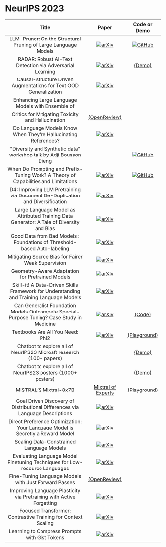 # NeurIPS 2023

| **Title** | **Paper** | **Code or Demo** | 
|:---------:|:---------:|:--------:|
| LLM-Pruner: On the Structural Pruning of Large Language Models | [![arXiv](https://img.shields.io/badge/arXiv-2305.11627-b31b1b.svg)](https://arxiv.org/abs/2305.11627) | [![GitHub](https://img.shields.io/github/stars/horseee/LLM-Pruner?style=social)](https://github.com/horseee/LLM-Pruner)|
| RADAR: Robust AI-Text Detection via Adversarial Learning | [![arXiv](https://img.shields.io/badge/arXiv-2307.03838-b31b1b.svg)](https://arxiv.org/abs/2307.03838) | [(Demo)](https://radar-app.vizhub.ai/)|
| Causal-structure Driven Augmentations for Text OOD Generalization | [![arXiv](https://img.shields.io/badge/arXiv-2310.12803-b31b1b.svg)](https://arxiv.org/abs/2310.12803) |
| Enhancing Large Language Models with Ensemble of
Critics for Mitigating Toxicity and Hallucination | [(OpenReview)](https://openreview.net/pdf?id=4uiOPSvbN6)|
| Do Language Models Know When They're Hallucinating References? | [![arXiv](https://img.shields.io/badge/arXiv-2305.18248-b31b1b.svg)](https://arxiv.org/abs/2305.18248) |
| "Diversity and Synthetic data" workshop talk by  Adji Bousson Dieng | | [![GitHub](https://img.shields.io/github/stars/vertaix/Vendi-Score?style=social)](https://github.com/vertaix/Vendi-Score) |
| When Do Prompting and Prefix-Tuning Work? A Theory of Capabilities and Limitations| [![arXiv](https://img.shields.io/badge/arXiv-2310.19698-b31b1b.svg)](https://arxiv.org/abs/2310.19698) |[![GitHub](https://img.shields.io/github/stars/AleksandarPetrov/prefix-tuning-theory?style=social)](https://github.com/AleksandarPetrov/prefix-tuning-theory) |
| D4: Improving LLM Pretraining via Document De-Duplication and Diversification | [![arXiv](https://img.shields.io/badge/arXiv-2308.12284-b31b1b.svg)](https://arxiv.org/abs/2308.12284) |
| Large Language Model as Attributed Training Data Generator: A Tale of Diversity and Bias | [![arXiv](https://img.shields.io/badge/arXiv-2306.15895-b31b1b.svg)](https://arxiv.org/abs/2306.15895) |
| Good Data from Bad Models : Foundations of Threshold-based Auto-labeling | [![arXiv](https://img.shields.io/badge/arXiv-2211.12620-b31b1b.svg)](https://arxiv.org/abs/2211.12620) |
| Mitigating Source Bias for Fairer Weak Supervision | [![arXiv](https://img.shields.io/badge/arXiv-2303.17713-b31b1b.svg)](https://arxiv.org/abs/2303.17713)  |
| Geometry-Aware Adaptation for Pretrained Models | [![arXiv](https://img.shields.io/badge/arXiv-2307.12226-b31b1b.svg)](https://arxiv.org/abs/2307.12226) |
| Skill-it! A Data-Driven Skills Framework for Understanding and Training Language Models | [![arXiv](https://img.shields.io/badge/arXiv-2307.14430-b31b1b.svg)](https://arxiv.org/abs/2307.14430) |
| Can Generalist Foundation Models Outcompete Special-Purpose Tuning? Case Study in Medicine | [![arXiv](https://img.shields.io/badge/arXiv-2311.16452-b31b1b.svg)](https://arxiv.org/abs/2311.16452) | [(Code)](https://github.com/microsoft/promptbase)|
| Textbooks Are All You Need: Phi2 | [![arXiv](https://img.shields.io/badge/arXiv-2309.05463-b31b1b.svg)](https://arxiv.org/abs/2309.05463) | [(Playground)](https://ai.azure.com/explore/models/microsoft-phi-2/version/4/registry/azureml-msr)|
| Chatbot to explore all of NeurIPS23 Microsft research (100+ papers) |  | [(Demo)](https://neurips-chatbot.azurewebsites.net/)|
| Chatbot to explore all of NeurIPS23 posters (1000+ posters) |  | [(Demo)](https://neurips-chatbot.azurewebsites.net/)|
| MISTRAL’S Mixtral-8x7B | [Mixtral of Experts](https://mistral.ai/news/mixtral-of-experts/) | [(Playground)](https://labs.perplexity.ai/)|
| Goal Driven Discovery of Distributional Differences via Language Descriptions|[![arXiv](https://img.shields.io/badge/arXiv-2302.14233-b31b1b.svg)](https://arxiv.org/abs/2302.14233)
| Direct Preference Optimization: Your Language Model is Secretly a Reward Model | [![arXiv](https://img.shields.io/badge/arXiv-2305.18290-b31b1b.svg)](https://arxiv.org/abs/2305.18290)
| Scaling Data-Constrained Language Models | [![arXiv](https://img.shields.io/badge/arXiv-2305.16264-b31b1b.svg)](https://arxiv.org/abs/2305.16264)
| Evaluating Language Model Finetuning Techniques for Low-resource Languages | [![arXiv](https://img.shields.io/badge/arXiv-1907.00409-b31b1b.svg)](https://arxiv.org/abs/1907.00409)
| Fine-Tuning Language Models with Just Forward Passes | [(OpenReview)](https://openreview.net/forum?id=Vota6rFhBQ)
| Improving Language Plasticity via Pretraining with Active Forgetting | [![arXiv](https://img.shields.io/badge/arXiv-2307.01163-b31b1b.svg)](https://arxiv.org/abs/2307.01163)
| Focused Transformer: Contrastive Training for Context Scaling |  [![arXiv](https://img.shields.io/badge/arXiv-2307.03170-b31b1b.svg)](https://arxiv.org/abs/2307.03170)
| Learning to Compress Prompts with Gist Tokens | [![arXiv](https://img.shields.io/badge/arXiv-2304.08467-b31b1b.svg)](https://arxiv.org/abs/2304.08467)

